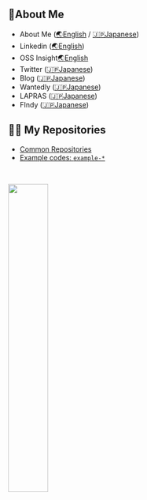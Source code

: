 <!--
- Tips how to create this profile markdown: https://qiita.com/snamiki1212/items/5cbb78aafdfe7a3f395e
- Header: https://github.com/kyechan99/capsule-render#demo
- StatsCard: https://github.com/anuraghazra/github-readme-stats
-->

<!-- -------------------------------------------------- -->
<!-- About Me -->

## 🚀About Me

- About Me ([🌏English](http://aboutme.snamiki1212.com) / [🇯🇵Japanese](https://snamiki1212.notion.site/Resume-db02ccdc211b4295b758bcac253077eb))
- Linkedin ([🌏English](https://www.linkedin.com/in/snamiki1212))
- OSS Insight[🌏English](https://ossinsight.io/analyze/snamiki1212)
- Twitter ([🇯🇵Japanese](https://twitter.com/snamiki1212))
- Blog ([🇯🇵Japanese](https://snamiki1212.com))
- Wantedly ([🇯🇵Japanese](https://www.wantedly.com/users/103593293))
- LAPRAS ([🇯🇵Japanese](https://lapras.com/public/snamiki1212))
- FIndy ([🇯🇵Japanese](https://findy-code.io/share_profiles/elG2OdDQLrybq))


<!-- -------------------------------------------------- -->


<!-- -------------------------------------------------- -->
## 🧑‍💻 My Repositories

<ul>
  <li><a href="https://github.com/snamiki1212?tab=repositories&q=NOT+example&type=source&language=&sort=">Common Repositories</a></li>
  <li><a href="https://github.com/snamiki1212?tab=repositories&q=example+in%3Arepo&type=source&language=&sort=">Example codes: <code>example-*</code></a></li>
</ul>
<!-- -------------------------------------------------- -->

<br />

<!-- Language Card   -->

<a href="#"><img src="https://github-readme-stats.vercel.app/api/top-langs/?username=snamiki1212&layout=compact" width="40%" /></a>

<!-- // Language Card -->

